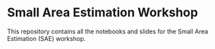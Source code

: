 # Small Area Estimation Workshop

This repository contains all the notebooks and slides for the Small Area Estimation (SAE) workshop.
